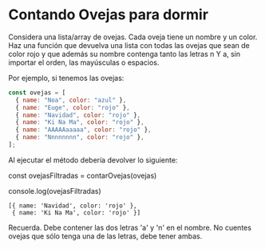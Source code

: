 # Contando Ovejas para dormir

Considera una lista/array de ovejas. Cada oveja tiene un nombre y un color. Haz
una función que devuelva una lista con todas las ovejas que sean de color rojo y
que además su nombre contenga tanto las letras n Y a, sin importar el orden, las
mayúsculas o espacios.

Por ejemplo, si tenemos las ovejas:

```js
const ovejas = [
  { name: "Noa", color: "azul" },
  { name: "Euge", color: "rojo" },
  { name: "Navidad", color: "rojo" },
  { name: "Ki Na Ma", color: "rojo" },
  { name: "AAAAAaaaaa", color: "rojo" },
  { name: "Nnnnnnnn", color: "rojo" },
];
```

Al ejecutar el método debería devolver lo siguiente:

const ovejasFiltradas = contarOvejas(ovejas)

console.log(ovejasFiltradas)

```
[{ name: 'Navidad', color: 'rojo' },
 { name: 'Ki Na Ma', color: 'rojo' }]
```

Recuerda. Debe contener las dos letras 'a' y 'n' en el nombre. No cuentes ovejas
que sólo tenga una de las letras, debe tener ambas.
